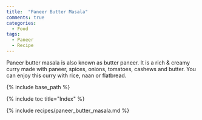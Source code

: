 ```yaml
---
title:  "Paneer Butter Masala"
comments: true
categories: 
  - Food
tags:
  - Paneer
  - Recipe
---
```


Paneer butter masala is also known as butter paneer. It is a rich & creamy curry made with paneer, spices, onions, tomatoes, cashews and butter. You can enjoy this curry with rice, naan or flatbread.

{% include base_path %}

{% include toc title="Index" %}

{% include recipes/paneer_butter_masala.md %}